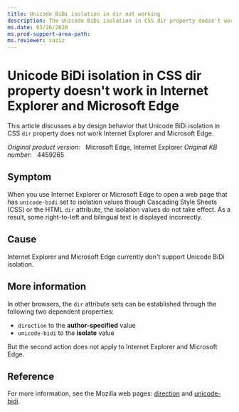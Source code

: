 ```yaml
---
title: Unicode BiDi isolation in dir not working
description: The Unicode BiDi isolation in CSS dir property doesn't work in Internet Explorer and Microsoft Edge.
ms.date: 03/26/2020
ms.prod-support-area-path: 
ms.reviewer: saziz
---
```

# Unicode BiDi isolation in CSS dir property doesn't work in Internet Explorer and Microsoft Edge

This article discusses a by design behavior that Unicode BiDi isolation in CSS `dir` property does not work Internet Explorer and Microsoft Edge.

_Original product version:_ &nbsp; Microsoft Edge, Internet Explorer 
_Original KB number:_ &nbsp; 4459265

## Symptom

When you use Internet Explorer or Microsoft Edge to open a web page that has `unicode-bidi` set to isolation values though Cascading Style Sheets (CSS) or the HTML `dir` attribute, the isolation values do not take effect. As a result, some right-to-left and bilingual text is displayed incorrectly.

## Cause

Internet Explorer and Microsoft Edge currently don't support Unicode BiDi isolation.

## More information

In other browsers, the `dir` attribute sets can be established through the following two dependent properties:

- `direction` to the **author-specified** value
- `unicode-bidi` to the **isolate** value

But the second action does not apply to Internet Explorer and Microsoft Edge.

## Reference

For more information, see the Mozilla web pages: [direction](https://developer.mozilla.org/docs/Web/CSS/direction) and [unicode-bidi](https://developer.mozilla.org/docs/Web/CSS/unicode-bidi).
